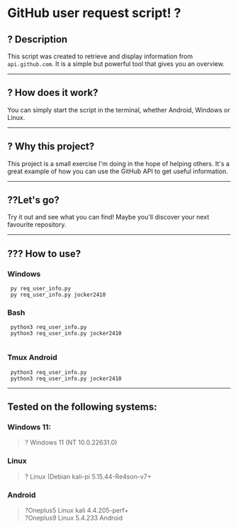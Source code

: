 # GitHub user request script! ?
## ? Description 
This script was created to retrieve and display information from <code>api.github.com</code>. It is a simple but powerful tool that gives you an overview.
- - - 
## ? How does it work?
You can simply start the script in the terminal, whether Android, Windows or Linux.
- - - 
## ? Why this project?
This project is a small exercise I'm doing in the hope of helping others. It's a great example of how you can use the GitHub API</code> to get useful information. 
- - - 
## ??Let's go? 
Try it out and see what you can find! Maybe you'll discover your next favourite repository.
- - - 
## ??? How to use?

### Windows  
```
 py req_user_info.py
 py req_user_info.py jocker2410
```
### Bash  
```
 python3 req_user_info.py
 python3 req_user_info.py jocker2410 
 
```
### Tmux Android  
```
 python3 req_user_info.py
 python3 req_user_info.py jocker2410 
```
- - -
## Tested on the following systems:
### Windows 11:
>? Windows 11 (NT 10.0.22631.0) 
### Linux
>? Linux (Debian kali-pi 5.15.44-Re4son-v7+ 
### Android 
>?Oneplus5 Linux kali 4.4.205-perf+ \
?Oneplus9 Linux 5.4.233 Android 
